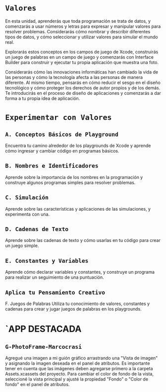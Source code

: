 # `Valores`

En esta unidad, aprenderás que toda programación se trata de datos, y comenzarás a usar números y letras para expresar y manipular valores para resolver problemas. Considerarás cómo nombrar y describir diferentes tipos de datos, y cómo seleccionar y utilizar valores para simular el mundo real.

Explorarás estos conceptos en los campos de juego de Xcode, construirás un juego de palabras en un campo de juego y comenzarás con Interface Builder para construir y ejecutar tu propia aplicación que muestra una foto.

Considerarás cómo las innovaciones informáticas han cambiado la vida de las personas y cómo la tecnología afecta a las personas de manera diferente. Al mismo tiempo, pensarás en cómo reducir el sesgo en el diseño tecnológico y cómo proteger los derechos de autor propios y de los demás. Te introducirás en el proceso de diseño de aplicaciones y comenzarás a dar forma a tu propia idea de aplicación.

# `Experimentar con Valores`

## `A. Conceptos Básicos de Playground`
Encuentra tu camino alrededor de los playgrounds de Xcode y aprende cómo ingresar y cambiar código en programas básicos.

## `B. Nombres e Identificadores`
Aprende sobre la importancia de los nombres en la programación y construye algunos programas simples para resolver problemas.

## `C. Simulación`
Aprende sobre las características y aplicaciones de las simulaciones, y experimenta con una.

## `D. Cadenas de Texto`
Aprende sobre las cadenas de texto y cómo usarlas en tu código para crear un juego simple.

## `E. Constantes y Variables`
Aprende cómo declarar variables y constantes, y construye un programa para realizar un seguimiento de una puntuación.

## `Aplica tu Pensamiento Creativo`
F. Juegos de Palabras
Utiliza tu conocimiento de valores, constantes y cadenas para crear y jugar juegos de palabras en los playgrounds.

# `APP DESTACADA

## `G-PhotoFrame-Marcocrasi`

Agregué una imagen a mi guión gráfico arrastrando una "Vista de imagen" y asignando la imagen deseada en el panel de atributos. Es importante tener en cuenta que las imágenes deben agregarse primero a la carpeta Assets.xcassets del proyecto. Para cambiar el color de fondo de la vista, seleccioné la vista principal y ajusté la propiedad "Fondo" o "Color de fondo" en el panel de atributos.
